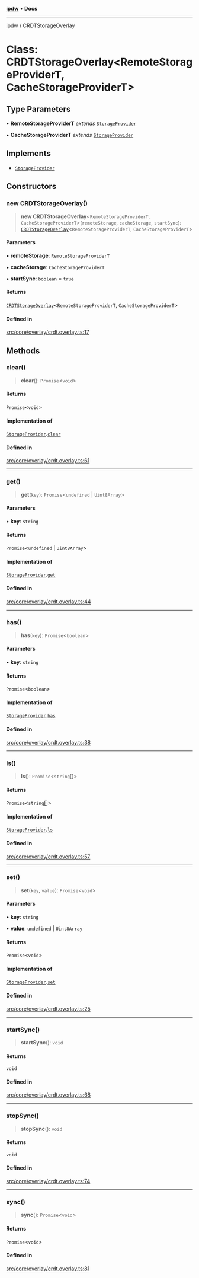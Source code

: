 [**ipdw**](../README.md) • **Docs**

***

[ipdw](../globals.md) / CRDTStorageOverlay

# Class: CRDTStorageOverlay\<RemoteStorageProviderT, CacheStorageProviderT\>

## Type Parameters

• **RemoteStorageProviderT** *extends* [`StorageProvider`](../interfaces/StorageProvider.md)

• **CacheStorageProviderT** *extends* [`StorageProvider`](../interfaces/StorageProvider.md)

## Implements

- [`StorageProvider`](../interfaces/StorageProvider.md)

## Constructors

### new CRDTStorageOverlay()

> **new CRDTStorageOverlay**\<`RemoteStorageProviderT`, `CacheStorageProviderT`\>(`remoteStorage`, `cacheStorage`, `startSync`): [`CRDTStorageOverlay`](CRDTStorageOverlay.md)\<`RemoteStorageProviderT`, `CacheStorageProviderT`\>

#### Parameters

• **remoteStorage**: `RemoteStorageProviderT`

• **cacheStorage**: `CacheStorageProviderT`

• **startSync**: `boolean` = `true`

#### Returns

[`CRDTStorageOverlay`](CRDTStorageOverlay.md)\<`RemoteStorageProviderT`, `CacheStorageProviderT`\>

#### Defined in

[src/core/overlay/crdt.overlay.ts:17](https://github.com/humandataincome/ipdw/blob/cffd44f47ee394d38eaa57c50e77342565775d5e/src/core/overlay/crdt.overlay.ts#L17)

## Methods

### clear()

> **clear**(): `Promise`\<`void`\>

#### Returns

`Promise`\<`void`\>

#### Implementation of

[`StorageProvider`](../interfaces/StorageProvider.md).[`clear`](../interfaces/StorageProvider.md#clear)

#### Defined in

[src/core/overlay/crdt.overlay.ts:61](https://github.com/humandataincome/ipdw/blob/cffd44f47ee394d38eaa57c50e77342565775d5e/src/core/overlay/crdt.overlay.ts#L61)

***

### get()

> **get**(`key`): `Promise`\<`undefined` \| `Uint8Array`\>

#### Parameters

• **key**: `string`

#### Returns

`Promise`\<`undefined` \| `Uint8Array`\>

#### Implementation of

[`StorageProvider`](../interfaces/StorageProvider.md).[`get`](../interfaces/StorageProvider.md#get)

#### Defined in

[src/core/overlay/crdt.overlay.ts:44](https://github.com/humandataincome/ipdw/blob/cffd44f47ee394d38eaa57c50e77342565775d5e/src/core/overlay/crdt.overlay.ts#L44)

***

### has()

> **has**(`key`): `Promise`\<`boolean`\>

#### Parameters

• **key**: `string`

#### Returns

`Promise`\<`boolean`\>

#### Implementation of

[`StorageProvider`](../interfaces/StorageProvider.md).[`has`](../interfaces/StorageProvider.md#has)

#### Defined in

[src/core/overlay/crdt.overlay.ts:38](https://github.com/humandataincome/ipdw/blob/cffd44f47ee394d38eaa57c50e77342565775d5e/src/core/overlay/crdt.overlay.ts#L38)

***

### ls()

> **ls**(): `Promise`\<`string`[]\>

#### Returns

`Promise`\<`string`[]\>

#### Implementation of

[`StorageProvider`](../interfaces/StorageProvider.md).[`ls`](../interfaces/StorageProvider.md#ls)

#### Defined in

[src/core/overlay/crdt.overlay.ts:57](https://github.com/humandataincome/ipdw/blob/cffd44f47ee394d38eaa57c50e77342565775d5e/src/core/overlay/crdt.overlay.ts#L57)

***

### set()

> **set**(`key`, `value`): `Promise`\<`void`\>

#### Parameters

• **key**: `string`

• **value**: `undefined` \| `Uint8Array`

#### Returns

`Promise`\<`void`\>

#### Implementation of

[`StorageProvider`](../interfaces/StorageProvider.md).[`set`](../interfaces/StorageProvider.md#set)

#### Defined in

[src/core/overlay/crdt.overlay.ts:25](https://github.com/humandataincome/ipdw/blob/cffd44f47ee394d38eaa57c50e77342565775d5e/src/core/overlay/crdt.overlay.ts#L25)

***

### startSync()

> **startSync**(): `void`

#### Returns

`void`

#### Defined in

[src/core/overlay/crdt.overlay.ts:68](https://github.com/humandataincome/ipdw/blob/cffd44f47ee394d38eaa57c50e77342565775d5e/src/core/overlay/crdt.overlay.ts#L68)

***

### stopSync()

> **stopSync**(): `void`

#### Returns

`void`

#### Defined in

[src/core/overlay/crdt.overlay.ts:74](https://github.com/humandataincome/ipdw/blob/cffd44f47ee394d38eaa57c50e77342565775d5e/src/core/overlay/crdt.overlay.ts#L74)

***

### sync()

> **sync**(): `Promise`\<`void`\>

#### Returns

`Promise`\<`void`\>

#### Defined in

[src/core/overlay/crdt.overlay.ts:81](https://github.com/humandataincome/ipdw/blob/cffd44f47ee394d38eaa57c50e77342565775d5e/src/core/overlay/crdt.overlay.ts#L81)
